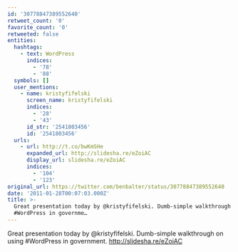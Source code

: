 ```yaml
---
id: '30778847389552640'
retweet_count: '0'
favorite_count: '0'
retweeted: false
entities:
  hashtags:
    - text: WordPress
      indices:
        - '78'
        - '88'
  symbols: []
  user_mentions:
    - name: kristyfifelski
      screen_name: kristyfifelski
      indices:
        - '28'
        - '43'
      id_str: '2541803456'
      id: '2541803456'
  urls:
    - url: http://t.co/bwKmSHe
      expanded_url: http://slidesha.re/eZoiAC
      display_url: slidesha.re/eZoiAC
      indices:
        - '104'
        - '123'
original_url: https://twitter.com/benbalter/status/30778847389552640
date: '2011-01-28T00:07:03.000Z'
title: >-
  Great presentation today by @kristyfifelski. Dumb-simple walkthrough on using
  #WordPress in governme…
---
```


Great presentation today by @kristyfifelski. Dumb-simple walkthrough on using #WordPress in government. http://slidesha.re/eZoiAC